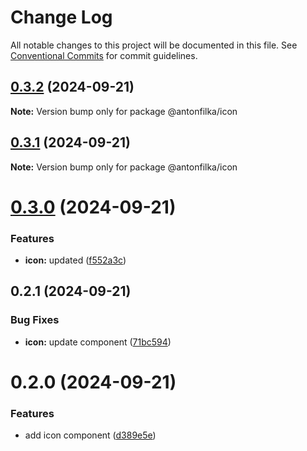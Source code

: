 # Change Log

All notable changes to this project will be documented in this file.
See [Conventional Commits](https://conventionalcommits.org) for commit guidelines.

## [0.3.2](https://github.com/antonfilka/react-components-kit/compare/@antonfilka/icon@0.3.1...@antonfilka/icon@0.3.2) (2024-09-21)

**Note:** Version bump only for package @antonfilka/icon





## [0.3.1](https://github.com/antonfilka/react-components-kit/compare/@antonfilka/icon@0.3.0...@antonfilka/icon@0.3.1) (2024-09-21)

**Note:** Version bump only for package @antonfilka/icon





# [0.3.0](https://github.com/antonfilka/react-components-kit/compare/@antonfilka/icon@0.2.1...@antonfilka/icon@0.3.0) (2024-09-21)


### Features

* **icon:** updated ([f552a3c](https://github.com/antonfilka/react-components-kit/commit/f552a3cce014a84b9940f11009fafadd4f95ed90))





## 0.2.1 (2024-09-21)


### Bug Fixes

* **icon:** update component ([71bc594](https://github.com/antonfilka/react-components-kit/commit/71bc594758238c2465d7c173931cfee8ee6b45fa))





# 0.2.0 (2024-09-21)


### Features

* add icon component ([d389e5e](https://github.com/antonfilka/react-components-kit/commit/d389e5edf212a7d067b89ad89f5f6ba1a2247cfb))
